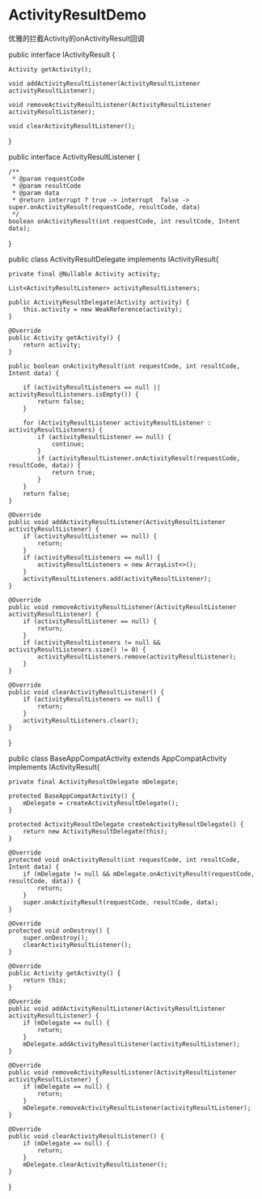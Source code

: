 # ActivityResultDemo
优雅的拦截Activity的onActivityResult回调

public interface IActivityResult {

    Activity getActivity();

    void addActivityResultListener(ActivityResultListener activityResultListener);

    void removeActivityResultListener(ActivityResultListener activityResultListener);

    void clearActivityResultListener();
}

public interface ActivityResultListener {

    /**
     * @param requestCode
     * @param resultCode
     * @param data
     * @return interrupt ? true -> interrupt  false -> super.onActivityResult(requestCode, resultCode, data)
     */
    boolean onActivityResult(int requestCode, int resultCode, Intent data);
}

public class ActivityResultDelegate implements IActivityResult{

    private final @Nullable Activity activity;

    List<ActivityResultListener> activityResultListeners;

    public ActivityResultDelegate(Activity activity) {
        this.activity = new WeakReference(activity);
    }

    @Override
    public Activity getActivity() {
        return activity;
    }

    public boolean onActivityResult(int requestCode, int resultCode, Intent data) {

        if (activityResultListeners == null || activityResultListeners.isEmpty()) {
            return false;
        }

        for (ActivityResultListener activityResultListener : activityResultListeners) {
            if (activityResultListener == null) {
                continue;
            }
            if (activityResultListener.onActivityResult(requestCode, resultCode, data)) {
                return true;
            }
        }
        return false;
    }

    @Override
    public void addActivityResultListener(ActivityResultListener activityResultListener) {
        if (activityResultListener == null) {
            return;
        }
        if (activityResultListeners == null) {
            activityResultListeners = new ArrayList<>();
        }
        activityResultListeners.add(activityResultListener);
    }

    @Override
    public void removeActivityResultListener(ActivityResultListener activityResultListener) {
        if (activityResultListener == null) {
            return;
        }
        if (activityResultListeners != null && activityResultListeners.size() != 0) {
            activityResultListeners.remove(activityResultListener);
        }
    }

    @Override
    public void clearActivityResultListener() {
        if (activityResultListeners == null) {
            return;
        }
        activityResultListeners.clear();
    }
}

public class BaseAppCompatActivity extends AppCompatActivity implements IActivityResult{

    private final ActivityResultDelegate mDelegate;

    protected BaseAppCompatActivity() {
        mDelegate = createActivityResultDelegate();
    }

    protected ActivityResultDelegate createActivityResultDelegate() {
        return new ActivityResultDelegate(this);
    }

    @Override
    protected void onActivityResult(int requestCode, int resultCode, Intent data) {
        if (mDelegate != null && mDelegate.onActivityResult(requestCode, resultCode, data)) {
            return;
        }
        super.onActivityResult(requestCode, resultCode, data);
    }

    @Override
    protected void onDestroy() {
        super.onDestroy();
        clearActivityResultListener();
    }

    @Override
    public Activity getActivity() {
        return this;
    }

    @Override
    public void addActivityResultListener(ActivityResultListener activityResultListener) {
        if (mDelegate == null) {
            return;
        }
        mDelegate.addActivityResultListener(activityResultListener);
    }

    @Override
    public void removeActivityResultListener(ActivityResultListener activityResultListener) {
        if (mDelegate == null) {
            return;
        }
        mDelegate.removeActivityResultListener(activityResultListener);
    }

    @Override
    public void clearActivityResultListener() {
        if (mDelegate == null) {
            return;
        }
        mDelegate.clearActivityResultListener();
    }
}
